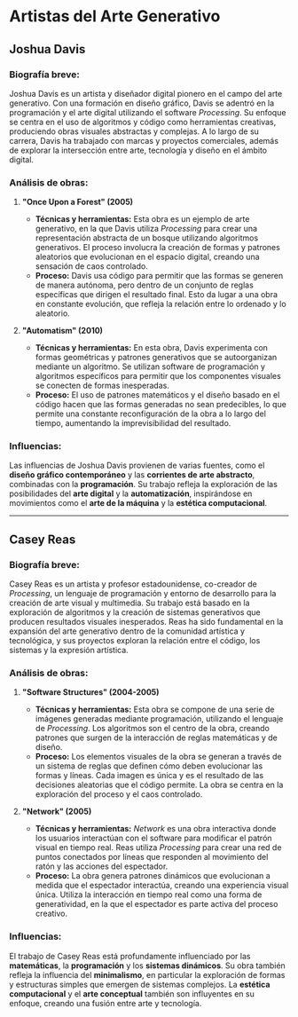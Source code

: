 # Artistas del Arte Generativo

## **Joshua Davis**

### Biografía breve:
Joshua Davis es un artista y diseñador digital pionero en el campo del arte generativo. Con una formación en diseño gráfico, Davis se adentró en la programación y el arte digital utilizando el software *Processing*. Su enfoque se centra en el uso de algoritmos y código como herramientas creativas, produciendo obras visuales abstractas y complejas. A lo largo de su carrera, Davis ha trabajado con marcas y proyectos comerciales, además de explorar la intersección entre arte, tecnología y diseño en el ámbito digital.

### Análisis de obras:

1. **"Once Upon a Forest" (2005)**  
   - **Técnicas y herramientas:** Esta obra es un ejemplo de arte generativo, en la que Davis utiliza *Processing* para crear una representación abstracta de un bosque utilizando algoritmos generativos. El proceso involucra la creación de formas y patrones aleatorios que evolucionan en el espacio digital, creando una sensación de caos controlado.  
   - **Proceso:** Davis usa código para permitir que las formas se generen de manera autónoma, pero dentro de un conjunto de reglas específicas que dirigen el resultado final. Esto da lugar a una obra en constante evolución, que refleja la relación entre lo ordenado y lo aleatorio.

2. **"Automatism" (2010)**  
   - **Técnicas y herramientas:** En esta obra, Davis experimenta con formas geométricas y patrones generativos que se autoorganizan mediante un algoritmo. Se utilizan software de programación y algoritmos específicos para permitir que los componentes visuales se conecten de formas inesperadas.  
   - **Proceso:** El uso de patrones matemáticos y el diseño basado en el código hacen que las formas generadas no sean predecibles, lo que permite una constante reconfiguración de la obra a lo largo del tiempo, aumentando la imprevisibilidad del resultado.

### Influencias:
Las influencias de Joshua Davis provienen de varias fuentes, como el **diseño gráfico contemporáneo** y las **corrientes de arte abstracto**, combinadas con la **programación**. Su trabajo refleja la exploración de las posibilidades del **arte digital** y la **automatización**, inspirándose en movimientos como el **arte de la máquina** y la **estética computacional**.

---

## **Casey Reas**

### Biografía breve:
Casey Reas es un artista y profesor estadounidense, co-creador de *Processing*, un lenguaje de programación y entorno de desarrollo para la creación de arte visual y multimedia. Su trabajo está basado en la exploración de algoritmos y la creación de sistemas generativos que producen resultados visuales inesperados. Reas ha sido fundamental en la expansión del arte generativo dentro de la comunidad artística y tecnológica, y sus proyectos exploran la relación entre el código, los sistemas y la expresión artística.

### Análisis de obras:

1. **"Software Structures" (2004-2005)**  
   - **Técnicas y herramientas:** Esta obra se compone de una serie de imágenes generadas mediante programación, utilizando el lenguaje de *Processing*. Los algoritmos son el centro de la obra, creando patrones que surgen de la interacción de reglas matemáticas y de diseño.  
   - **Proceso:** Los elementos visuales de la obra se generan a través de un sistema de reglas que definen cómo deben evolucionar las formas y líneas. Cada imagen es única y es el resultado de las decisiones aleatorias que el código permite. La obra se centra en la exploración del proceso y el caos controlado.

2. **"Network" (2005)**  
   - **Técnicas y herramientas:** *Network* es una obra interactiva donde los usuarios interactúan con el software para modificar el patrón visual en tiempo real. Reas utiliza *Processing* para crear una red de puntos conectados por líneas que responden al movimiento del ratón y las acciones del espectador.  
   - **Proceso:** La obra genera patrones dinámicos que evolucionan a medida que el espectador interactúa, creando una experiencia visual única. Utiliza la interacción en tiempo real como una forma de generatividad, en la que el espectador es parte activa del proceso creativo.

### Influencias:
El trabajo de Casey Reas está profundamente influenciado por las **matemáticas**, la **programación** y los **sistemas dinámicos**. Su obra también refleja la influencia del **minimalismo**, en particular la exploración de formas y estructuras simples que emergen de sistemas complejos. La **estética computacional** y el **arte conceptual** también son influyentes en su enfoque, creando una fusión entre arte y tecnología.
